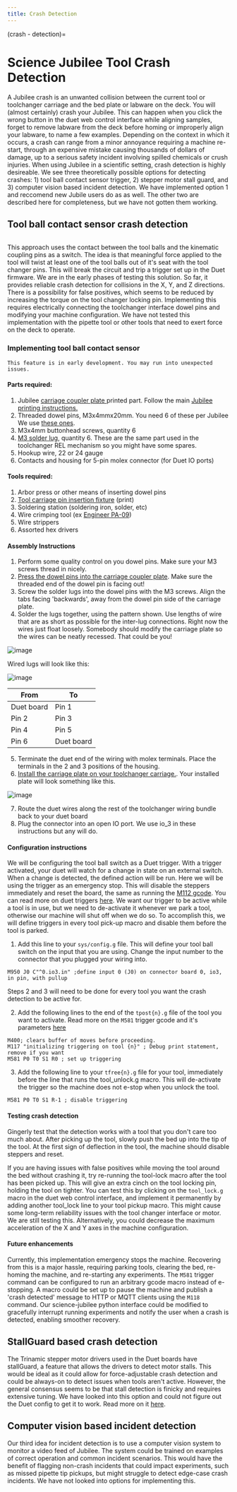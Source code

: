 ```yaml
---
title: Crash Detection
---
```


(crash - detection)=
# Science Jubilee Tool Crash Detection

A Jubilee crash is an unwanted collision between the current tool or toolchanger carriage and the bed plate or labware on the deck. You will (almost certainly) crash your Jubilee. This can happen when you click the wrong button in the duet web control interface while aligning samples, forget to remove labware from the deck before homing or improperly align your labware, to name a few examples. Depending on the context in which it occurs, a crash can range from a minor annoyance requiring a machine re-start, through an expensive mistake causing thousands of dollars of damage, up to a serious safety incident involving spilled chemicals or crush injuries. When using Jubilee in a scientific setting, crash detection is highly desireable. We see three theoretically possible options for detecting crashes: 1) tool ball contact sensor trigger, 2) stepper motor stall guard, and 3) computer vision based incident detection. We have implemented  option 1 and reccomend new Jubile users do as as well. The other two are described here for completeness, but we have not gotten them working. 

## Tool ball contact sensor crash detection


```{youtube} IgjtlrmePy0
```

This approach uses the contact between the tool balls and the kinematic coupling pins as a switch. The idea is that meaningful force applied to the tool will twist at least one of the tool balls out of it's seat with the tool changer pins. This will break the circuit and trip a trigger set up in the Duet firmware. We are in the early phases of testing this solution. So far, it provides reliable crash detection for collisions in the X, Y, and Z directions. There is a possibility for false positives, which seems to be reduced by increasing the torque on the tool changer locking pin. Implementing this requires electrically connecting the toolchanger interface dowel pins and modifying your machine configuration. We have not tested this implementation with the pipette tool or other tools that need to exert force on the deck to operate. 

### Implementing tool ball contact sensor

```{warning}
This feature is in early development. You may run into unexpected issues. 
```

#### Parts required:
1. Jubilee [carriage coupler plate ](https://github.com/machineagency/jubilee/blob/main/frame/fabrication_exports/3d_printed_parts/toolchanger/toolchange_carriage/carriage_coupler_plate.STL) printed part. Follow the main [Jubilee printing instructions.](https://jubilee3d.com/index.php?title=3D_Printed_Parts#Default_Print_Settings)
2. Threaded dowel pins, M3x4mmx20mm. You need 6 of these per Jubilee We use [these ones](https://www.aliexpress.us/item/3256805293246699.html).
3. M3x4mm buttonhead screws, quantity 6
4. [M3 solder lug](https://www.digikey.com/en/products/detail/keystone-electronics/7328/316697?s=N4IgTCBcDaIMwDYC0B2OYAcSByAREAugL5A), quantity 6. These are the same part used in the toolchanger REL mechanism so you might have some spares. 
5. Hookup wire, 22 or 24 gauge
6. Contacts and housing for 5-pin molex connector (for Duet IO ports)


#### Tools required:
1. Arbor press or other means of inserting dowel pins
2. [Tool carriage pin insertion fixture](https://github.com/machineagency/jubilee/blob/main/tools/assembly_fixtures/coupling_plate_pin_insertion_fixture.STL) (print)
3. Soldering station (soldering iron, solder, etc)
4. Wire crimping tool (ex [Engineer PA-09](https://www.amazon.com/ENGINEER-AWG32-AWG20-Connectors-Oil-Resistant-PA-09/dp/B002AVVO7K?th=1))
5. Wire strippers
6. Assorted hex drivers 


#### Assembly Instructions

1. Perform some quality control on you dowel pins. Make sure your M3 screws thread in nicely. 
2. [Press the dowel pins into the carriage coupler plate](./toolchanger_carriage.md#coupling-plate-assembly). Make sure the threaded end of the dowel pin is facing out!
3. Screw the solder lugs into the dowel pins with the M3 screws. Align the tabs facing 'backwards', away from the dowel pin side of the carriage plate.
4. Solder the lugs together, using the pattern shown. Use lengths of wire that are as short as possible for the inter-lug connections. Right now the wires just float loosely. Somebody should modify the carriage plate so the wires can be neatly recessed. That could be you!

![image](./_static/tool_plate_wiring.png)

Wired lugs will look like this:

![image](./_static/solder_lugs_wired.jpg)

| From | To |
|---| ---|
|Duet board | Pin 1|
| Pin 2 | Pin 3 |
|Pin 4 | Pin 5|
Pin 6 | Duet board |

5. Terminate the duet end of the wiring with molex terminals. Place the terminals in the 2 and 3 positions of the housing. 
6. [Install the carriage plate on your toolchanger carriage.](./corexy.md#front-carriage-assembly). Your installed plate will look something like this.

![image](./_static/tool_plate_wired_installed.jpg)

7. Route the duet wires along the rest of the toolchanger wiring bundle back to your duet board
8. Plug the connector into an open IO port. We use io_3 in these instructions but any will do. 


#### Configuration instructions

We will be configuring the tool ball switch as a Duet trigger. With a trigger activated, your duet will watch for a change in state on an external switch. When a change is detected, the defined action will be run. Here we will be using the trigger as an emergency stop. This will disable the steppers immediately and reset the board, the same as running the [M112 gcode](https://docs.duet3d.com/User_manual/Reference/Gcodes#m112-emergency-stop). You can read more on duet triggers [here](https://docs.duet3d.com/User_manual/Tuning/Triggers). We want our trigger to be active while a tool is in use, but we need to de-activate it whenever we park a tool, otherwise our machine will shut off when we do so. To accomplish this, we will define triggers in every tool pick-up macro and disable them before the tool is parked. 

1. Add this line to your `sys/config.g` file. This will define your tool ball switch on the input that you are using. Change the input number to the connector that you plugged your wiring into. 

```
M950 J0 C"^0.io3.in" ;define input 0 (J0) on connector board 0, io3, in pin, with pullup
```
Steps 2 and 3 will need to be done for every tool you want the crash detection to be active for. 

2. Add the following lines to the end of the `tpost{n}.g` file of the tool you want to activate. Read more on the `M581` trigger gcode and it's parameters [here](https://docs.duet3d.com/User_manual/Reference/Gcodes#m581-configure-external-trigger)

```
M400; clears buffer of moves before proceeding.
M117 "initializing triggering on tool {n}" ; Debug print statement, remove if you want
M581 P0 T0 S1 R0 ; set up triggering
```

3. Add the following line to your `tfree{n}.g` file for your tool, immediately before the line that runs the tool_unlock.g macro. This will de-activate the trigger so the machine does not e-stop when you unlock the tool.

```
M581 P0 T0 S1 R-1 ; disable triggering
```

#### Testing crash detection

Gingerly test that the detection works with a tool that you don't care too much about. After picking up the tool, slowly push the bed up into the tip of the tool. At the first sign of deflection in the tool, the machine should disable steppers and reset. 

If you are having issues with false positives while moving the tool around the bed without crashing it, try re-running the tool-lock macro after the tool has been picked up. This will give an extra cinch on the tool locking pin, holding the tool on tighter. You can test this by clicking on the `tool_lock.g` macro in the duet web control interface, and implement it permanently by adding another tool_lock line to your tool pickup macro. This might cause some long-term reliability issues with the tool changer interface or motor. We are still testing this. Alternatively, you could decrease the maximum acceleration of the X and Y axes in the machine configuration.


#### Future enhancements
Currently, this implementation emergency stops the machine. Recovering from this is a major hassle, requiring parking tools, clearing the bed, re-homing the machine, and re-starting any experiments. The `M581` trigger command can be configured to run an arbitrary gcode macro instead of e-stopping. A macro could be set up to pause the machine and publish a 'crash detected' message to HTTP or MQTT clients using the `M118` command. Our science-jubilee python interface could be modified to gracefully interrupt running experiments and notify the user when a crash is detected, enabling smoother recovery. 

## StallGuard based crash detection


The Trinamic stepper motor drivers used in the Duet boards have stallGuard, a feature that allows the drivers to detect motor stalls. This would be ideal as it could allow for force-adjustable crash detection and could be always-on to detect issues when tools aren't active. However, the general consensus seems to be that stall detection is finicky and requires extensive tuning. We have looked into this option and could not figure out the Duet config to get it to work. Read more on it [here](https://docs.duet3d.com/User_manual/Connecting_hardware/Sensors_stall_detection).

## Computer vision based incident detection

Our third idea for incident detection is to use a computer vision system to monitor a video feed of Jubilee. The system could be trained on examples of correct operation and common incident scenarios. This would have the benefit of flagging non-crash incidents that could impact experiments, such as missed pipette tip pickups, but might struggle to detect edge-case crash incidents. We have not looked into options for implementing this. 